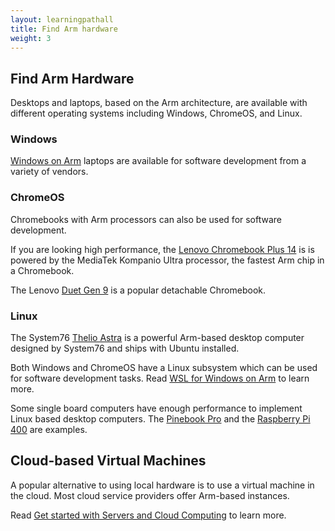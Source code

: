 ```yaml
---
layout: learningpathall
title: Find Arm hardware
weight: 3
---
```


## Find Arm Hardware 

Desktops and laptops, based on the Arm architecture, are available with different operating systems including Windows, ChromeOS, and Linux.

### Windows

[Windows on Arm](https://learn.microsoft.com/en-us/windows/arm/overview) laptops are available for software development from a variety of vendors. 


### ChromeOS

Chromebooks with Arm processors can also be used for software development. 

If you are looking high performance, the [Lenovo Chromebook Plus 14](https://www.bestbuy.com/site/lenovo-chromebook-plus-14-oled-2k-touchscreen-laptop-mediatek-kompanio-ultra-16gb-memory-256gb-ufs-seashell/6630493.p?skuId=6630493&intl=nosplash) is is powered by the MediaTek Kompanio Ultra processor, the fastest Arm chip in a Chromebook.

The Lenovo [Duet Gen 9](https://www.lenovo.com/us/en/p/laptops/lenovo/lenovo-edu-chromebooks/lenovo-chromebook-duet-gen-9-11-inch-mediatek/83hh0000us) is a popular detachable Chromebook. 

### Linux

The System76 [Thelio Astra](https://www.system76.com/arm/) is a powerful Arm-based desktop computer designed by System76 and ships with Ubuntu installed. 

Both Windows and ChromeOS have a Linux subsystem which can be used for software development tasks. Read [WSL for Windows on Arm](/learning-paths/laptops-and-desktops/wsl2) to learn more.

Some single board computers have enough performance to implement Linux based desktop computers. The [Pinebook Pro](https://pine64.org/devices/pinebook_pro/) and the [Raspberry Pi 400](https://www.raspberrypi.com/products/raspberry-pi-400/) are examples.

## Cloud-based Virtual Machines

A popular alternative to using local hardware is to use a virtual machine in the cloud. Most cloud service providers offer Arm-based instances.

Read [Get started with Servers and Cloud Computing](/learning-paths/servers-and-cloud-computing/intro) to learn more.

